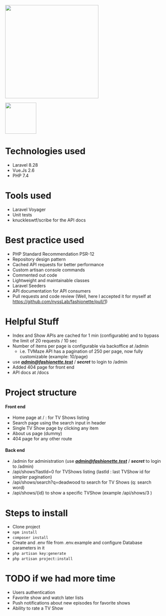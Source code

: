 <p align="center">

<a href="https://laravel.com" target="_blank"><img src="https://raw.githubusercontent.com/laravel/art/master/logo-lockup/5%20SVG/2%20CMYK/1%20Full%20Color/laravel-logolockup-cmyk-red.svg" width="300"></a>

<a href="https://laravel.com" target="_blank"><img src="https://vuejs.org/images/logo.png" width="100"></a>

</p>

# Technologies used

- Laravel 8.28
- Vue.Js 2.6
- PHP 7.4

# Tools used

- Laravel Voyager
- Unit tests
- knuckleswtf/scribe for the API docs

# Best practice used

- PHP Standard Recommendation PSR-12
- Repository design pattern
- Cached API requests for better performance
- Custom artisan console commands
- Commented out code
- Lightweight and maintainable classes
- Laravel Seeders
- API documentation for API consumers
- Pull requests and code review (Well, here I accepted it for myself at https://github.com/nyssLab/fashionette/pull/1)

# Helpful Stuff

- Index and Show APIs are cached for 1 min (configurable) and to bypass the limit of 20 requests / 10 sec 
- Number of items per page is configurable via backoffice at /admin
    - i.e. TVMaze API has a pagination of 250 per page, now fully customizable (example: 10/page)
- use _**admin@fashionette.test**_ / _**secret**_ to login to /admin
- Added 404 page for front end
- API docs at /docs

# Project structure
#### Front end
- Home page at / : for TV Shows listing
- Search page using the search input in header
- Single TV Show page by clicking any item
- About us page (dummy)
- 404 page for any other route
#### Back end
- /admin for administration (use _**admin@fashionette.test**_ / _**secret**_ to login to /admin)
- /api/shows?lastId=0 for TVShows listing (lastId : last TVShow id for simpler pagination)
- /api/shows/search?q=deadwood to search for TV Shows (q: search word)
- /api/shows/{id} to show a specific TVShow (example /api/shows/3 )


# Steps to install

- Clone project
- `npm install`
- `composer install`
- Create and .env file from .env.example and configure Database parameters in it
- `php artisan key:generate`
- `php artisan project:install`


# TODO if we had more time

- Users authentication
- Favorite show and watch later lists
- Push notifications about new episodes for favorite shows
- Ability to rate a TV Show

